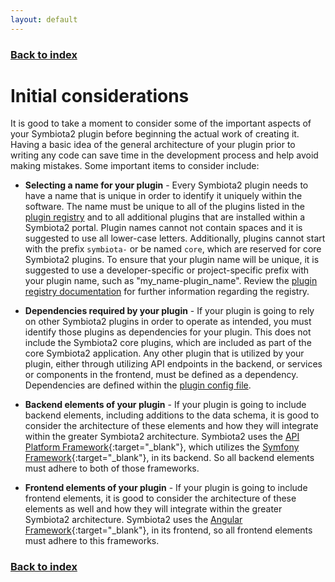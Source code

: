 ```yaml
---
layout: default
---
```


### [Back to index](./index.html)

# Initial considerations

It is good to take a moment to consider some of the important aspects of your Symbiota2 plugin before 
beginning the actual work of creating it. Having a basic idea of the general architecture of your plugin
prior to writing any code can save time in the development process and help avoid making mistakes. Some 
important items to consider include:

- **Selecting a name for your plugin** - 
    Every Symbiota2 plugin needs to have a name that is unique in order to identify it uniquely within 
    the software. The name must be unique to all of the plugins listed in the [plugin registry](https://github.com/Symbiota2/Symbiota2/blob/master/plugin-registry.json)
    and to all additional plugins that are installed within a Symbiota2 portal. Plugin names cannot not 
    contain spaces and it is suggested to use all lower-case letters. Additionally, plugins cannot start
    with the prefix `symbiota-` or be named `core`, which are reserved for core Symbiota2 plugins. To ensure that your plugin name will
    be unique, it is suggested to use a developer-specific or project-specific prefix with your plugin name,
    such as "my_name-plugin_name". Review the [plugin registry documentation](./plugin_registry.html)
    for further information regarding the registry.

- **Dependencies required by your plugin** - 
    If your plugin is going to rely on other Symbiota2 plugins in order to operate as intended, you must
    identify those plugins as dependencies for your plugin. This does not include the Symbiota2 core plugins,
    which are included as part of the core Symbiota2 application. Any other plugin that is utilized by your plugin,
    either through utilizing API endpoints in the backend, or services or components in the frontend, must be defined
    as a dependency. Dependencies are defined within the [plugin config file](./plugin_config.html).

- **Backend elements of your plugin** - 
    If your plugin is going to include backend elements, including additions to the data schema, it is good to
    consider the architecture of these elements and how they will integrate within the greater Symbiota2
    architecture. Symbiota2 uses the [API Platform Framework](https://api-platform.com/){:target="_blank"}, which utilizes 
    the [Symfony Framework](https://symfony.com/doc/current/index.html){:target="_blank"}, in its backend. So all backend 
    elements must adhere to both of those frameworks.

- **Frontend elements of your plugin** - 
    If your plugin is going to include frontend elements, it is good to consider the architecture of these elements 
    as well and how they will integrate within the greater Symbiota2 architecture. Symbiota2 uses the [Angular Framework](https://angular.io/){:target="_blank"},
    in its frontend, so all frontend elements must adhere to this frameworks. 
    
### [Back to index](./index.html)
